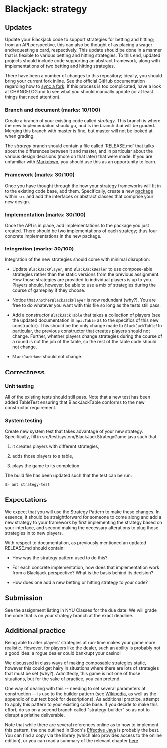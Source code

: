 # Blackjack: strategy

## Updates

Update your Blackjack code to support strategies for betting and
hitting; from an API perspective, this can also be thought of as
placing a wager andrequesting a card, respectively. This update should
be done in a manner that is flexible to various betting and hitting
strategies. To this end, updated projects should include code
supporting an abstract framework, along with implementations of two
betting and hitting strategies.

There have been a number of changes to this repository; ideally, you
should bring your current fork inline. See the official GitHub
documentation regarding how to [sync a
fork](https://help.github.com/articles/syncing-a-fork/). If this
process is too complicated, have a look at CHANGELOG.md to see what
you should manually update (or at least things that need attention).

### Branch and document (marks: 10/100)

Create a branch of your existing code called *strategy*. This branch
is where the new implementation should go, and is the branch that will
be graded. Merging this branch with master is fine, but master will
not be looked at when grading.

The *strategy* branch should contain a file called 'RELEASE.md' that
talks about the differences between it and master, and in particular
about the various design decisions (more on that later) that were
made. If you are unfamiliar with
[Markdown](https://guides.github.com/features/mastering-markdown/),
you should use this as an opportunity to learn.

### Framework (marks: 30/100)

Once you have thought through the how your strategy frameworks will
fit in to the existing code base, add them. Specifically, create a new
[package](https://docs.oracle.com/javase/tutorial/java/package/packages.html)
within `src` and add the interfaces or abstract classes that comprise
your new design.

### Implementation (marks: 30/100)

Once the API is in place, add implementations to the package you just
created. There should be two implementations of each strategy; thus
four concrete implementations in the new package.

### Integration (marks: 30/100)

Integration of the new strategies should come with minimal disruption:

* Update `BlackJackPlayer`, and `BlackJackDealer` to use compose-able
  strategies rather than the static versions from the previous
  assignment. How those strategies are provided to individual players
  is up to you. Players should, however, be able to use a mix of
  strategies during the course of gameplay if they choose.

* Notice that `AnotherBlackJackPlayer` is now redundant (why?). You
  are free to do whatever you want with this file so long as the tests
  still pass.

* Add a constructor `BlackJackTable` that takes a collection of
  players (see the updated documentation in `api.Table` as to the
  specifics of this new constructor). This should be the only change
  made to `BlackJackTable`! In particular, the previous constructor
  that creates players should not change. Further, whether players
  change strategies during the course of a round is not the job of the
  table, so the rest of the table code should not change.

* `BlackJackHand` should not change.

## Correctness

### Unit testing

All of the existing tests should still pass. Note that a new test has
been added TableTest ensuring that BlackJackTable conforms to the new
constructor requirement.

### System testing

Create new system test that takes advantage of your new
strategy. Specifically, fill in
src/test/system/BlackJackStrategyGame.java such that

1. it creates players with different strategies,

2. adds those players to a table,

3. plays the game to its completion.

The build file has been updated such that the test can be run:

```bash
$> ant strategy-test
```

## Expectations

We expect that you will use the Strategy Pattern to make these
changes. In essence, it should be straightforward for someone to come
along and add a new strategy to your framework by first implementing
the strategy based on your interface, and second making the necessary
alterations to plug those strategies in to new players.

With respect to documentation, as previously mentioned an updated
RELEASE.md should contain:

* How was the strategy pattern used to do this?

* For each concrete implementation, how does that implementation work
  from a Blackjack perspective? What is the basis behind its decision?

* How does one add a new betting or hitting strategy to your code?

## Submission

See the assignment listing in NYU Classes for the due date. We will
grade the code that is on your strategy branch at the exact deadline.

## Additional practice

Being able to alter players' strategies at run-time makes your game
more realistic. However, for players like the dealer, such an ability
is probably not a good idea: a rogue dealer could bankrupt your
casino!

We discussed in class ways of making composable strategies static,
however this could get hairy in situations where there are lots of
strategies that must be set (why?). Admittedly, this game is not one
of those situations, but for the sake of practice, you can pretend.

One way of dealing with this -- needing to set several parameters at
construction -- is use to the builder pattern (see
[Wikipedia](https://en.wikipedia.org/wiki/Builder_pattern), as well as
the appendix of our text book for descriptions). As additional
practice, attempt to apply this pattern to your existing code base. If
you decide to make this effort, do so on a second branch called
"strategy-builder" so as not to disrupt a pristine deliverable.

Note that while there are several references online as to how to
implement this pattern, the one outlined in Bloch's [Effective
Java](http://a.co/gb4jPfL) is probably the best. You can find a copy
via the library (which also provides access to the online edition), or
you can read a summary of the relevant chapter
[here](http://www.informit.com/articles/article.aspx?p=1216151&seqNum=2).

